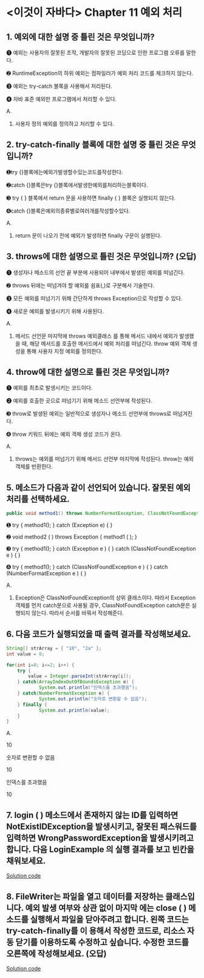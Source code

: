 # <이것이 자바다> Chapter 11 예외 처리

## 1. 예외에 대한 설명 중 틀린 것은 무엇입니까?

➊ 예외는 사용자의 잘못된 조작, 개발자의 잘못된 코딩으로 인한 프로그램 오류를 말한다.

➋ RuntimeException의 하위 예외는 컴파일러가 예외 처리 코드를 체크하지 않는다.

➌ 예외는 try-catch 블록을 사용해서 처리된다.

➍ 자바 표준 예외만 프로그램에서 처리할 수 있다.

A.

1. 사용자 정의 예외를 정의하고 처리할 수 있다.

## 2. try-catch-finally 블록에 대한 설명 중 틀린 것은 무엇입니까?

➊try {}블록에는예외가발생할수있는코드를작성한다.

➋catch {}블록은try {}블록에서발생한예외를처리하는블록이다.

➌ try { } 블록에서 return 문을 사용하면 finally { } 블록은 실행되지 않는다.

➍catch {}블록은예외의종류별로여러개를작성할수있다.

A.

1. return 문이 나오기 전에 예외가 발생하면 finally 구문이 실행된다.

## 3. throws에 대한 설명으로 틀린 것은 무엇입니까? (오답)

➊ 생성자나 메소드의 선언 끝 부분에 사용되어 내부에서 발생된 예외를 떠넘긴다.

➋ throws 뒤에는 떠넘겨야 할 예외를 쉼표(,)로 구분해서 기술한다.

➌ 모든 예외를 떠넘기기 위해 간단하게 throws Exception으로 작성할 수 있다.

➍ 새로운 예외를 발생시키기 위해 사용된다.

A.

1. 메서드 선언문 마지막에 throws 예외클래스 를 통해 메서드 내에서 예외가 발생했을 때, 해당 메서드를 호출한 메서드에서 예외 처리를 떠넘긴다. throw 예외 객체 생성을 통해 사용자 지정 예외를 정의한다. 

## 4. throw에 대한 설명으로 틀린 것은 무엇입니까?

➊ 예외를 최초로 발생시키는 코드이다.

➋ 예외를 호출한 곳으로 떠넘기기 위해 메소드 선언부에 작성된다.

➌ throw로 발생된 예외는 일반적으로 생성자나 메소드 선언부에 throws로 떠넘겨진다.

➍ throw 키워드 뒤에는 예외 객체 생성 코드가 온다.

A.

1. throws는 예외를 떠넘기기 위해 메서드 선언부 마지막에 작성된다. throw는 예외객체를 반환한다. 

## 5. 메소드가 다음과 같이 선언되어 있습니다. 잘못된 예외 처리를 선택하세요.

```java
public void method1() throws NumberFormatException, ClassNotFoundException { ... }
```

➊ try { method1(); } catch (Exception e) { }

➋ void method2 ( ) throws Exception { method1 ( ); }

➌ try { method1(); } catch (Exception e ) { } catch (ClassNotFoundException e ) { }

➍ try { method1(); } catch (ClassNotFoundException e ) { } catch (NumberFormatException e ) { }

A.

1. Exception은 ClassNotFoundException의 상위 클래스이다. 따라서 Exception 객체를 먼저 catch문으로 사용될 경우, ClassNotFoundException catch문은 실행되지 않는다. 따라서 순서를 바꿔서 작성해준다. 

## 6. 다음 코드가 실행되었을 때 출력 결과를 작성해보세요.

```java
String[] strArray = { "10", "2a" }; 
int value = 0;

for(int i=0; i<=2; i++) {
	try {
		value = Integer.parseInt(strArray[i]);
	} catch(ArrayIndexOutOfBoundsException e) { 
			System.out.println("인덱스를 초과했음");
	} catch(NumberFormatException e) { 
			System.out.println("숫자로 변환할 수 없음");
	} finally { 
			System.out.println(value);
	} 
}
```

A.

10

숫자로 변환할 수 없음

10

인덱스를 초과했음

10

## 7. login ( ) 메소드에서 존재하지 않는 ID를 입력하면 NotExistIDException을 발생시키고, 잘못된 패스워드를 입력하면 WrongPasswordException을 발생시키려고 합니다. 다음 LoginExample 의 실행 결과를 보고 빈칸을 채워보세요.

[Solution code](./LoginExample.java)

## 8. FileWriter는 파일을 열고 데이터를 저장하는 클래스입니다. 예외 발생 여부와 상관 없이 마지막 에는 close ( ) 메소드를 실행해서 파일을 닫아주려고 합니다. 왼쪽 코드는 try-catch-finally를 이 용해서 작성한 코드로, 리소스 자동 닫기를 이용하도록 수정하고 싶습니다. 수정한 코드를 오른쪽에 작성해보세요. (오답)

[Solution code](./LoginExample.java)